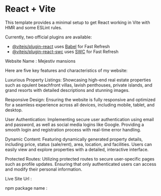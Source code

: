 # React + Vite

This template provides a minimal setup to get React working in Vite with HMR and some ESLint rules.

Currently, two official plugins are available:

- [@vitejs/plugin-react](https://github.com/vitejs/vite-plugin-react/blob/main/packages/plugin-react/README.md) uses [Babel](https://babeljs.io/) for Fast Refresh
- [@vitejs/plugin-react-swc](https://github.com/vitejs/vite-plugin-react-swc) uses [SWC](https://swc.rs/) for Fast Refresh

Website Name : Mejestiv mansions

Here are five key features and characteristics of my website:

Luxurious Property Listings: Showcasing high-end real estate properties such as opulent beachfront villas, lavish penthouses, private islands, and grand resorts with detailed descriptions and stunning images.

Responsive Design: Ensuring the website is fully responsive and optimized for a seamless experience across all devices, including mobile, tablet, and desktop.

User Authentication: Implementing secure user authentication using email and password, as well as social media logins like Google. Providing a smooth login and registration process with real-time error handling.

Dynamic Content: Featuring dynamically generated property details, including price, status (sale/rent), area, location, and facilities. Users can easily view and explore properties with a detailed, interactive interface.

Protected Routes: Utilizing protected routes to secure user-specific pages such as profile updates. Ensuring that only authenticated users can access and modify their personal information.

Live Site Url  :

npm package name : 
